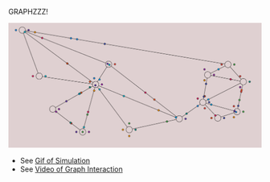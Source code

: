 GRAPHZZZ!

![Screenshot of an interactive graph](./public/assets/graph_screenshot_with_entities.png)

- See [Gif of Simulation](https://streamable.com/3t3qxn) 
- See [Video of Graph Interaction](https://photos.app.goo.gl/KTHHpE4nid69fLFu5)

